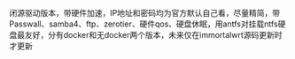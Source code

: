 闭源驱动版本，带硬件加速，IP地址和密码均为官方默认自己看，尽量精简，带Passwall、samba4、ftp、zerotier、硬件qos、硬盘休眠，用antfs对挂载ntfs硬盘最友好，分有docker和无docker两个版本，未来仅在immortalwrt源码更新时才更新
